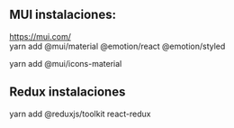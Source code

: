 ## MUI instalaciones: 
https://mui.com/   
yarn add @mui/material @emotion/react @emotion/styled
<link rel="stylesheet" href="https://fonts.googleapis.com/css?family=Roboto:300,400,500,700&display=swap" />
yarn add @mui/icons-material

## Redux instalaciones 
yarn add @reduxjs/toolkit react-redux
